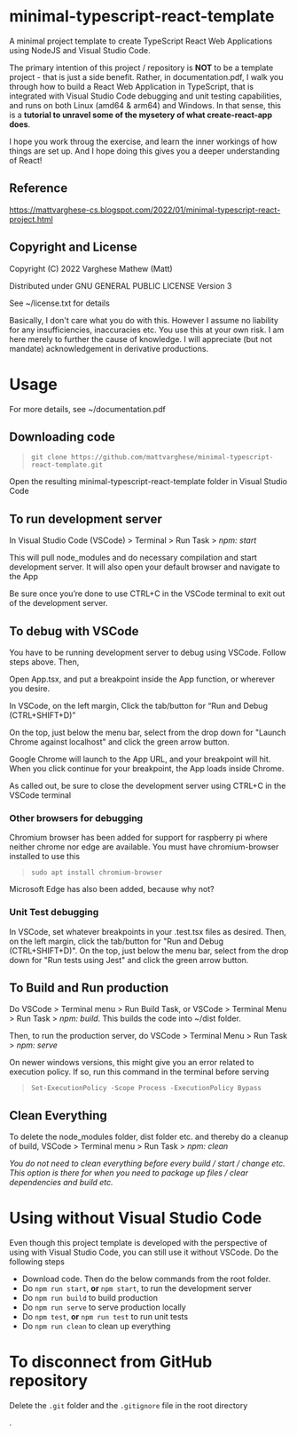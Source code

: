# minimal-typescript-react-template
A minimal project template to create TypeScript React Web Applications using NodeJS and Visual Studio Code.

The primary intention of this project / repository is **NOT** to be a template project - that is just a side benefit. Rather, in documentation.pdf, I walk you through how to build a React Web Application in TypeScript, that is integrated with Visual Studio Code debugging and unit testing capabilities, and runs on both Linux (amd64 & arm64) and Windows. In that sense, this is a **tutorial to unravel some of the mysetery of what create-react-app does**. 

I hope you work throug the exercise, and learn the inner workings of how things are set up. And I hope doing this gives you a deeper understanding of React!

## Reference
https://mattvarghese-cs.blogspot.com/2022/01/minimal-typescript-react-project.html

## Copyright and License
Copyright (C) 2022 Varghese Mathew (Matt)

Distributed under GNU GENERAL PUBLIC LICENSE Version 3

See ~/license.txt for details

Basically, I don't care what you do with this. However I assume no liability for any insufficiencies, inaccuracies etc. You use this at your own risk. I am here merely to further the cause of knowledge. I will appreciate (but not mandate) acknowledgement in derivative productions.

# Usage
For more details, see ~/documentation.pdf

## Downloading code
> `git clone https://github.com/mattvarghese/minimal-typescript-react-template.git`

Open the resulting minimal-typescript-react-template folder in Visual Studio Code

## To run development server
In Visual Studio Code (VSCode) > Terminal > Run Task > *npm: start*

This will pull node_modules and do necessary compilation and start development server. It will also open your default browser and navigate to the App

Be sure once you’re done to use CTRL+C in the VSCode terminal to exit out of the development server.

## To debug with VSCode
You have to be running development server to debug using VSCode. Follow steps above. Then,

Open App.tsx, and put a breakpoint inside the App function, or wherever you desire.

In VSCode, on the left margin, Click the tab/button for “Run and Debug (CTRL+SHIFT+D)”

On the top, just below the menu bar, select from the drop down for "Launch Chrome against localhost" and click the green arrow button.

Google Chrome will launch to the App URL, and your breakpoint will hit. When you click continue for your breakpoint, the App loads inside Chrome.

As called out, be sure to close the development server using CTRL+C in the VSCode terminal

### Other browsers for debugging
Chromium browser has been added for support for raspberry pi where neither chrome nor edge are available. You must have chromium-browser installed to use this
> `sudo apt install chromium-browser`

Microsoft Edge has also been added, because why not?

### Unit Test debugging
In VSCode, set whatever breakpoints in your .test.tsx files as desired. Then, on the left margin, click the tab/button for "Run and Debug (CTRL+SHIFT+D)". On the top, just below the menu bar, select from the drop down for "Run tests using Jest" and click the green arrow button. 

## To Build and Run production
Do VSCode > Terminal menu > Run Build Task, or VSCode > Terminal Menu > Run Task > *npm: build*. This builds the code into ~/dist folder.

Then, to run the production server, do VSCode > Terminal Menu > Run Task > *npm: serve*

On newer windows versions, this might give you an error related to execution policy. If so, run this command in the terminal before serving
> `Set-ExecutionPolicy -Scope Process -ExecutionPolicy Bypass`

## Clean Everything
To delete the node_modules folder, dist folder etc. and thereby do a cleanup of build, VSCode > Terminal menu > Run Task > *npm: clean*

*You do not need to clean everything before every build / start / change etc. This option is there for when you need to package up files / clear dependencies and build etc.*

# Using without Visual Studio Code
Even though this project template is developed with the perspective of using with Visual Studio Code, you can still use it without VSCode. Do the following steps
- Download code. Then do the below commands from the root folder.
- Do `npm run start`, **or** `npm start`, to run the development server
- Do `npm run build` to build production
- Do `npm run serve` to serve production locally
- Do `npm test`, **or** `npm run test` to run unit tests
- Do `npm run clean` to clean up everything

# To disconnect from GitHub repository
Delete the `.git` folder and the `.gitignore` file in the root directory

.